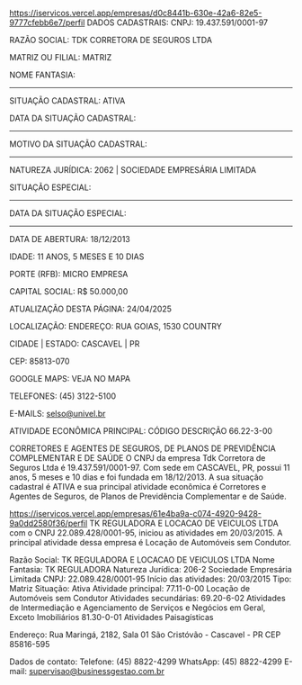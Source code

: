 https://iservicos.vercel.app/empresas/d0c8441b-630e-42a6-82e5-9777cfebb6e7/perfil
DADOS CADASTRAIS:
CNPJ:
19.437.591/0001-97

RAZÃO SOCIAL:
TDK CORRETORA DE SEGUROS LTDA

MATRIZ OU FILIAL:
MATRIZ

NOME FANTASIA:
********

SITUAÇÃO CADASTRAL:
ATIVA

DATA DA SITUAÇÃO CADASTRAL:
********

MOTIVO DA SITUAÇÃO CADASTRAL:
********

NATUREZA JURÍDICA:
2062 | SOCIEDADE EMPRESÁRIA LIMITADA

SITUAÇÃO ESPECIAL:
********

DATA DA SITUAÇÃO ESPECIAL:
********

DATA DE ABERTURA:
18/12/2013

IDADE:
11 ANOS, 5 MESES E 10 DIAS

PORTE (RFB):
MICRO EMPRESA

CAPITAL SOCIAL:
R$ 50.000,00

ATUALIZAÇÃO DESTA PÁGINA:
24/04/2025

LOCALIZAÇÃO:
ENDEREÇO:
RUA GOIAS, 1530
COUNTRY

CIDADE | ESTADO:
CASCAVEL | PR

CEP:
85813-070

GOOGLE MAPS:
VEJA NO MAPA

TELEFONES:
(45) 3122-5100

E-MAILS:
selso@univel.br

ATIVIDADE ECONÔMICA PRINCIPAL:
CÓDIGO
DESCRIÇÃO
66.22-3-00

CORRETORES E AGENTES DE SEGUROS, DE PLANOS DE PREVIDÊNCIA COMPLEMENTAR E DE SAÚDE
O CNPJ da empresa Tdk Corretora de Seguros Ltda é 19.437.591/0001-97. Com sede em CASCAVEL, PR, possui 11 anos, 5 meses e 10 dias e foi fundada em 18/12/2013. A sua situação cadastral é ATIVA e sua principal atividade econômica é Corretores e Agentes de Seguros, de Planos de Previdência Complementar e de Saúde.

https://iservicos.vercel.app/empresas/61e4ba9a-c074-4920-9428-9a0dd2580f36/perfil
TK REGULADORA E LOCACAO DE VEICULOS LTDA com o CNPJ 22.089.428/0001-95, iniciou as atividades em 20/03/2015. A principal atividade dessa empresa é Locação de Automóveis sem Condutor.

Razão Social:
TK REGULADORA E LOCACAO DE VEICULOS LTDA
Nome Fantasia:
TK REGULADORA
Natureza Jurídica:
206-2 Sociedade Empresária Limitada
CNPJ:
22.089.428/0001-95
Início das atividades:
20/03/2015
Tipo:
Matriz
Situação:
Ativa
Atividade principal:
77.11-0-00 Locação de Automóveis sem Condutor
Atividades secundárias:
69.20-6-02 Atividades de Intermediação e Agenciamento de Serviços e Negócios em Geral, Exceto Imobiliários
81.30-0-01 Atividades Paisagísticas

Endereço:
Rua Maringá, 2182, Sala 01
São Cristóvão - Cascavel - PR
CEP 85816-595

Dados de contato:
Telefone: (45) 8822-4299
WhatsApp: (45) 8822-4299
E-mail: supervisao@businessgestao.com.br